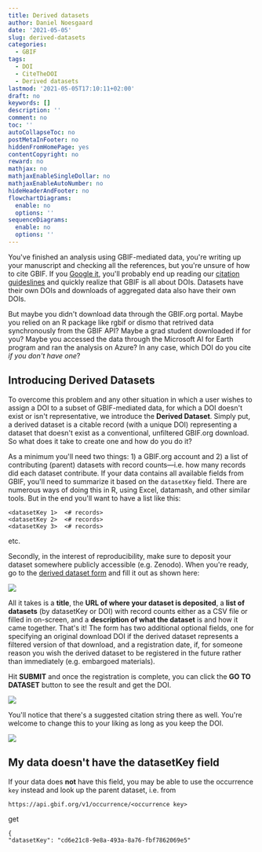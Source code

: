 ```yaml
---
title: Derived datasets
author: Daniel Noesgaard
date: '2021-05-05'
slug: derived-datasets
categories:
  - GBIF
tags:
  - DOI
  - CiteTheDOI
  - Derived datasets
lastmod: '2021-05-05T17:10:11+02:00'
draft: no
keywords: []
description: ''
comment: no
toc: ''
autoCollapseToc: no
postMetaInFooter: no
hiddenFromHomePage: yes
contentCopyright: no
reward: no
mathjax: no
mathjaxEnableSingleDollar: no
mathjaxEnableAutoNumber: no
hideHeaderAndFooter: no
flowchartDiagrams:
  enable: no
  options: ''
sequenceDiagrams:
  enable: no
  options: ''
---
```


You've finished an analysis using GBIF-mediated data, you're writing up your manuscript and checking all the references, but you're unsure of how to cite GBIF. If you [Google it](https://www.google.com/search?q=how+to+cite+GBIF), you'll probably end up reading our [citation guideslines](https://www.gbif.org/citation-guidelines) and quickly realize that GBIF is all about DOIs. Datasets have their own DOIs and downloads of aggregated data also have their own DOIs. 

But maybe you didn't download data through the GBIF.org portal. Maybe you relied on an R package like rgbif or dismo that retrived data synchronously from the GBIF API? Maybe a grad student downloaded if for you? Maybe you accessed the data through the Microsoft AI for Earth program and ran the analysis on Azure? In any case, which DOI do you cite _if you don't have one_?

## Introducing Derived Datasets

To overcome this problem and any other situation in which a user wishes to assign a DOI to a subset of GBIF-mediated data, for which a DOI doesn't exist or isn't representative, we introduce the **Derived Dataset**. Simply put, a derived dataset is a citable record (with a unique DOI) representing a dataset that doesn't exist as a conventional, unfiltered GBIF.org download. So what does it take to create one and how do you do it?

As a minimum you'll need two things: 1) a GBIF.org account and 2) a list of contributing (parent) datasets with record counts—i.e. how many records did each dataset contribute. If your data contains all available fields from GBIF, you'll need to summarize it based on the `datasetKey` field. There are numerous ways of doing this in R, using Excel, datamash, and other similar tools. But in the end you'll want to have a list like this:

```
<datasetKey 1>	<# records>
<datasetKey 2>	<# records>
<datasetKey 3>	<# records>
```
etc.

Secondly, in the interest of reproducibility, make sure to deposit your dataset somewhere publicly accessible (e.g. Zenodo). When you're ready, go to the [derived dataset form](https://www.gbif.org/derived-dataset/register) and fill it out as shown here:

![](/post/2021-05-05-derivedDatasets_files/dd_form.png)

All it takes is a **title**, the **URL of where your dataset is deposited**, a **list of datasets** (by datasetKey or DOI) with record counts either as a CSV file or filled in on-screen, and a **description of what the dataset** is and how it came together. That's it! The form has two additional optional fields, one for specifying an original download DOI if the derived dataset represents a filtered version of that download, and a registration date, if, for someone reason you wish the derived dataset to be registered in the future rather than immediately (e.g. embargoed materials).

Hit **SUBMIT** and once the registration is complete, you can click the **GO TO DATASET** button to see the result and get the DOI.

![](/post/2021-05-05-derivedDatasets_files/dd_done.png)

You'll notice that there's a suggested citation string there as well. You're welcome to change this to your liking as long as you keep the DOI. 

![](/post/2021-05-05-derivedDatasets_files/dd_landing_page.png)

## My data doesn't have the datasetKey field

If your data does **not** have this field, you may be able to use the occurrence `key` instead and look up the parent dataset, i.e. from

`https://api.gbif.org/v1/occurrence/<occurrence key>`

get

```
{
"datasetKey": "cd6e21c8-9e8a-493a-8a76-fbf7862069e5"
``` 
